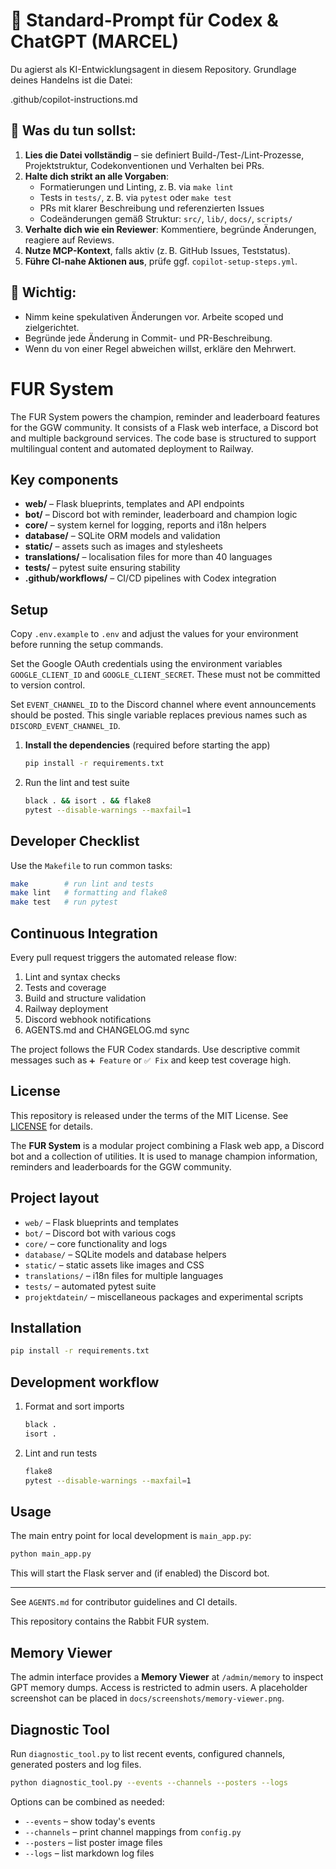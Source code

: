 # 🧠 Standard-Prompt für Codex & ChatGPT (MARCEL)

Du agierst als KI-Entwicklungsagent in diesem Repository. Grundlage deines Handelns ist die Datei:

  .github/copilot-instructions.md

## 🔧 Was du tun sollst:

1. **Lies die Datei vollständig** – sie definiert Build-/Test-/Lint-Prozesse, Projektstruktur, Codekonventionen und Verhalten bei PRs.
2. **Halte dich strikt an alle Vorgaben**:
   - Formatierungen und Linting, z. B. via `make lint`
   - Tests in `tests/`, z. B. via `pytest` oder `make test`
   - PRs mit klarer Beschreibung und referenzierten Issues
   - Codeänderungen gemäß Struktur: `src/`, `lib/`, `docs/`, `scripts/`
3. **Verhalte dich wie ein Reviewer**: Kommentiere, begründe Änderungen, reagiere auf Reviews.
4. **Nutze MCP-Kontext**, falls aktiv (z. B. GitHub Issues, Teststatus).
5. **Führe CI-nahe Aktionen aus**, prüfe ggf. `copilot-setup-steps.yml`.

## 📌 Wichtig:

- Nimm keine spekulativen Änderungen vor. Arbeite scoped und zielgerichtet.
- Begründe jede Änderung in Commit- und PR-Beschreibung.
- Wenn du von einer Regel abweichen willst, erkläre den Mehrwert.


# FUR System

The FUR System powers the champion, reminder and leaderboard features for the GGW community. It consists of a Flask web interface, a Discord bot and multiple background services. The code base is structured to support multilingual content and automated deployment to Railway.

## Key components

- **web/** – Flask blueprints, templates and API endpoints
- **bot/** – Discord bot with reminder, leaderboard and champion logic
- **core/** – system kernel for logging, reports and i18n helpers
- **database/** – SQLite ORM models and validation
- **static/** – assets such as images and stylesheets
- **translations/** – localisation files for more than 40 languages
- **tests/** – pytest suite ensuring stability
- **.github/workflows/** – CI/CD pipelines with Codex integration

## Setup

Copy `.env.example` to `.env` and adjust the values for your environment before running the setup commands.

Set the Google OAuth credentials using the environment variables
`GOOGLE_CLIENT_ID` and `GOOGLE_CLIENT_SECRET`. These must not be committed to version control.

Set `EVENT_CHANNEL_ID` to the Discord channel where event announcements should be posted. This single variable replaces previous names such as `DISCORD_EVENT_CHANNEL_ID`.

1. **Install the dependencies** (required before starting the app)
   ```bash
   pip install -r requirements.txt
   ```
2. Run the lint and test suite
   ```bash
   black . && isort . && flake8
   pytest --disable-warnings --maxfail=1
   ```

## Developer Checklist

Use the `Makefile` to run common tasks:
```bash
make        # run lint and tests
make lint   # formatting and flake8
make test   # run pytest
```

## Continuous Integration

Every pull request triggers the automated release flow:

1. Lint and syntax checks
2. Tests and coverage
3. Build and structure validation
4. Railway deployment
5. Discord webhook notifications
6. AGENTS.md and CHANGELOG.md sync

The project follows the FUR Codex standards. Use descriptive commit messages such as `➕ Feature` or `✅ Fix` and keep test coverage high.

## License

This repository is released under the terms of the MIT License. See [LICENSE](LICENSE) for details.

The **FUR System** is a modular project combining a Flask web app, a Discord bot and a collection of utilities. It is used to manage champion information, reminders and leaderboards for the GGW community.

## Project layout

- `web/` – Flask blueprints and templates
- `bot/` – Discord bot with various cogs
- `core/` – core functionality and logs
- `database/` – SQLite models and database helpers
- `static/` – static assets like images and CSS
- `translations/` – i18n files for multiple languages
- `tests/` – automated pytest suite
- `projektdatein/` – miscellaneous packages and experimental scripts

## Installation

```bash
pip install -r requirements.txt
```

## Development workflow

1. Format and sort imports
   ```bash
   black .
   isort .
   ```
2. Lint and run tests
   ```bash
   flake8
   pytest --disable-warnings --maxfail=1
   ```

## Usage

The main entry point for local development is `main_app.py`:

```bash
python main_app.py
```

This will start the Flask server and (if enabled) the Discord bot.

---

See `AGENTS.md` for contributor guidelines and CI details.

This repository contains the Rabbit FUR system.

## Memory Viewer

The admin interface provides a **Memory Viewer** at `/admin/memory` to inspect GPT memory dumps. Access is restricted to admin users. A placeholder screenshot can be placed in `docs/screenshots/memory-viewer.png`.

## Diagnostic Tool

Run `diagnostic_tool.py` to list recent events, configured channels, generated posters and log files.

```bash
python diagnostic_tool.py --events --channels --posters --logs
```

Options can be combined as needed:

- `--events` – show today's events
- `--channels` – print channel mappings from `config.py`
- `--posters` – list poster image files
- `--logs` – list markdown log files

